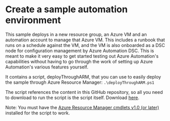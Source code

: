 # Create a sample automation environment

This sample deploys in a new resource group, an Azure VM and an automation account to manage that Azure VM. This includes a runbook that runs on a schedule against the VM, and the VM is also onboarded as a DSC node for configuration management by Azure Automation DSC. This is meant to make it very easy to get started testing out Azure Automation's capabilities without having to go through the work of setting up Azure Automation's various features yourself.

It contains a script, deployThroughARM, that you can use to easily deploy the sample through Azure Resource Manager:
`.\deployThroughARM.ps1`

The script references the content in this GitHub repository, so all you need to download to run the script is the script itself. Download [here](https://raw.githubusercontent.com/azureautomation/automation-packs/master/102-sample-automation-setup/deployThroughARM.ps1).

Note: You must have the [Azure Resource Manager cmdlets v1.0 (or later)](https://azure.microsoft.com/en-us/documentation/articles/powershell-azure-resource-manager/) installed for the script to work.
